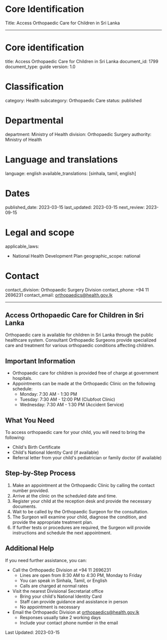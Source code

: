 # Core Identification
Title: Access Orthopaedic Care for Children in Sri Lanka

---
# Core identification
title: Access Orthopaedic Care for Children in Sri Lanka
document_id: 1799
document_type: guide
version: 1.0

# Classification
category: Health
subcategory: Orthopaedic Care
status: published

# Departmental
department: Ministry of Health
division: Orthopaedic Surgery
authority: Ministry of Health

# Language and translations
language: english
available_translations: [sinhala, tamil, english]

# Dates
published_date: 2023-03-15
last_updated: 2023-03-15
next_review: 2023-09-15

# Legal and scope
applicable_laws:
 - National Health Development Plan
geographic_scope: national

# Contact
contact_division: Orthopaedic Surgery Division
contact_phone: +94 11 2696231
contact_email: orthopaedics@health.gov.lk

---

## Access Orthopaedic Care for Children in Sri Lanka

Orthopaedic care is available for children in Sri Lanka through the public healthcare system. Consultant Orthopaedic Surgeons provide specialized care and treatment for various orthopaedic conditions affecting children.

## Important Information

- Orthopaedic care for children is provided free of charge at government hospitals.
- Appointments can be made at the Orthopaedic Clinic on the following schedule:
    - Monday: 7:30 AM - 1:30 PM
    - Tuesday: 7:30 AM - 12:00 PM (Clubfoot Clinic)
    - Wednesday: 7:30 AM - 1:30 PM (Accident Service)

## What You Need

To access orthopaedic care for your child, you will need to bring the following:
- Child's Birth Certificate
- Child's National Identity Card (if available)
- Referral letter from your child's pediatrician or family doctor (if available)

## Step-by-Step Process

1. Make an appointment at the Orthopaedic Clinic by calling the contact number provided.
2. Arrive at the clinic on the scheduled date and time.
3. Register your child at the reception desk and provide the necessary documents.
4. Wait to be called by the Orthopaedic Surgeon for the consultation.
5. The Surgeon will examine your child, diagnose the condition, and provide the appropriate treatment plan.
6. If further tests or procedures are required, the Surgeon will provide instructions and schedule the next appointment.

## Additional Help

If you need further assistance, you can:
- Call the Orthopaedic Division at +94 11 2696231
    - Lines are open from 8:30 AM to 4:30 PM, Monday to Friday
    - You can speak in Sinhala, Tamil, or English
    - Calls are charged at normal rates
- Visit the nearest Divisional Secretariat office
    - Bring your child's National Identity Card
    - Staff can provide guidance and assistance in person
    - No appointment is necessary
- Email the Orthopaedic Division at orthopaedics@health.gov.lk
    - Responses usually take 2 working days
    - Include your contact phone number in the email

Last Updated: 2023-03-15